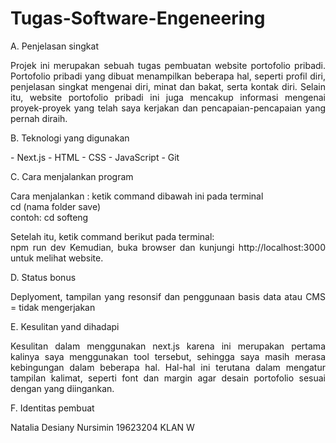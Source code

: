 # Tugas-Software-Engeneering

A. Penjelasan singkat
<div style="text-align: justify">
Projek ini merupakan sebuah tugas pembuatan website portofolio pribadi. Portofolio pribadi yang dibuat menampilkan beberapa hal, seperti profil diri, penjelasan singkat mengenai diri, minat dan bakat, serta kontak diri. Selain itu, website portofolio pribadi ini juga mencakup informasi mengenai proyek-proyek yang telah saya kerjakan dan pencapaian-pencapaian yang pernah diraih. </div>


B. Teknologi yang digunakan
<div style="text-align: justify">
- Next.js
- HTML
- CSS
- JavaScript
- Git 
</div>

C. Cara menjalankan program
<div style="text-align: justify">
Cara menjalankan : ketik command dibawah ini pada terminal <br>
cd (nama folder save) <br>
contoh:
cd softeng

Setelah itu, ketik command berikut pada terminal: <br>
npm run dev
Kemudian, buka browser dan kunjungi http://localhost:3000 untuk melihat website.
</div>

D. Status bonus
<div style="text-align: justify">
Deplyoment, tampilan yang resonsif dan penggunaan basis data atau CMS = tidak mengerjakan
</div>

E. Kesulitan yand dihadapi
<div style="text-align: justify">
Kesulitan dalam menggunakan next.js karena ini merupakan pertama kalinya saya menggunakan tool tersebut, sehingga saya masih merasa kebingungan dalam beberapa hal. Hal-hal ini terutana dalam mengatur tampilan kalimat, seperti font dan margin agar desain portofolio sesuai dengan yang diingankan.
</div>

F. Identitas pembuat
<div style="text-align: justify">
Natalia Desiany Nursimin
19623204
KLAN W 
</div>
